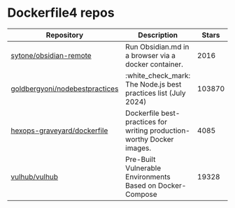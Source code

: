 # Dockerfile4 repos

| Repository                                                                          | Description                                                            | Stars  |
| ----------------------------------------------------------------------------------- | ---------------------------------------------------------------------- | ------ |
| [sytone/obsidian-remote](https://github.com/sytone/obsidian-remote)                 | Run Obsidian.md in a browser via a docker container.                   | 2016   |
| [goldbergyoni/nodebestpractices](https://github.com/goldbergyoni/nodebestpractices) | :white\_check\_mark:  The Node.js best practices list (July 2024)      | 103870 |
| [hexops-graveyard/dockerfile](https://github.com/hexops-graveyard/dockerfile)       | Dockerfile best-practices for writing production-worthy Docker images. | 4085   |
| [vulhub/vulhub](https://github.com/vulhub/vulhub)                                   | Pre-Built Vulnerable Environments Based on Docker-Compose              | 19328  |
